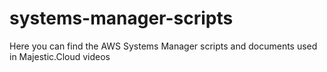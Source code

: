 # systems-manager-scripts

Here you can find the AWS Systems Manager scripts and documents used in Majestic.Cloud videos
